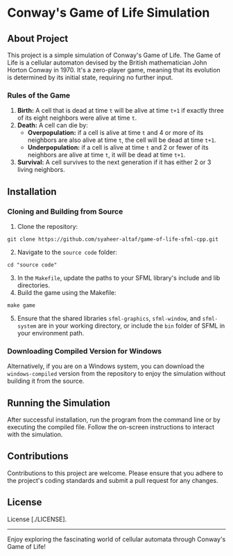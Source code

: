 # Conway's Game of Life Simulation

## About Project
This project is a simple simulation of Conway's Game of Life. The Game of Life is a cellular automaton devised by the British mathematician John Horton Conway in 1970. It's a zero-player game, meaning that its evolution is determined by its initial state, requiring no further input.

### Rules of the Game
1. **Birth:** A cell that is dead at time `t` will be alive at time `t+1` if exactly three of its eight neighbors were alive at time `t`.
2. **Death:** A cell can die by:
    - **Overpopulation:** if a cell is alive at time `t` and 4 or more of its neighbors are also alive at time `t`, the cell will be dead at time `t+1`.
    - **Underpopulation:** if a cell is alive at time `t` and 2 or fewer of its neighbors are alive at time `t`, it will be dead at time `t+1`.
3. **Survival:** A cell survives to the next generation if it has either 2 or 3 living neighbors.

## Installation

### Cloning and Building from Source
1. Clone the repository:
```
git clone https://github.com/syaheer-altaf/game-of-life-sfml-cpp.git
```
2. Navigate to the `source code` folder:
```
cd "source code"
```
3. In the `Makefile`, update the paths to your SFML library's include and lib directories.
4. Build the game using the Makefile:
```
make game
```
5. Ensure that the shared libraries `sfml-graphics`, `sfml-window`, and `sfml-system` are in your working directory, or include the `bin` folder of SFML in your environment path.

### Downloading Compiled Version for Windows
Alternatively, if you are on a Windows system, you can download the `windows-compiled` version from the repository to enjoy the simulation without building it from the source.

## Running the Simulation
After successful installation, run the program from the command line or by executing the compiled file. Follow the on-screen instructions to interact with the simulation.

## Contributions
Contributions to this project are welcome. Please ensure that you adhere to the project's coding standards and submit a pull request for any changes.

## License
License [./LICENSE].

---
Enjoy exploring the fascinating world of cellular automata through Conway's Game of Life!
